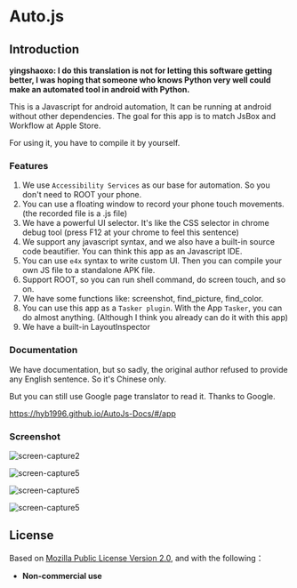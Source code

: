 # Auto.js
## Introduction

**yingshaoxo: I do this translation is not for letting this software getting better, I was hoping that someone who knows Python very well could make an automated tool in android with Python.**

This is a Javascript for android automation, It can be running at android without other dependencies. The goal for this app is to match JsBox and Workflow at Apple Store.

For using it, you have to compile it by yourself.

### Features
1. We use `Accessibility Services` as our base for automation. So you don't need to ROOT your phone.
2. You can use a floating window to record your phone touch movements. (the recorded file is a .js file)
3. We have a powerful UI selector. It's like the CSS selector in chrome debug tool (press F12 at your chrome to feel this sentence)
4. We support any javascript syntax, and we also have a built-in source code beautifier. You can think this app as an Javascript IDE.
5. You can use `e4x` syntax to write custom UI. Then you can compile your own JS file to a standalone APK file.
6. Support ROOT, so you can run shell command, do screen touch, and so on.
7. We have some functions like: screenshot, find_picture, find_color.
8. You can use this app as a `Tasker plugin`. With the App `Tasker`, you can do almost anything. (Although I think you already can do it with this app)
9. We have a built-in LayoutInspector


### Documentation
We have documentation, but so sadly, the original author refused to provide any English sentence. So it's Chinese only.

But you can still use Google page translator to read it. Thanks to Google.

https://hyb1996.github.io/AutoJs-Docs/#/app


### Screenshot

![screen-capture2](https://raw.githubusercontent.com/hyb1996/NoRootScriptDroid/master/screen-captures/ss02.png)

![screen-capture5](https://raw.githubusercontent.com/hyb1996/NoRootScriptDroid/master/screen-captures/ss05.png)

![screen-capture5](https://raw.githubusercontent.com/hyb1996/NoRootScriptDroid/master/screen-captures/ss07.png)

![screen-capture5](https://raw.githubusercontent.com/hyb1996/NoRootScriptDroid/master/screen-captures/ss08.png)

## License
Based on [Mozilla Public License Version 2.0](https://github.com/hyb1996/NoRootScriptDroid/blob/master/LICENSE.md), and with the following：
* **Non-commercial use**
